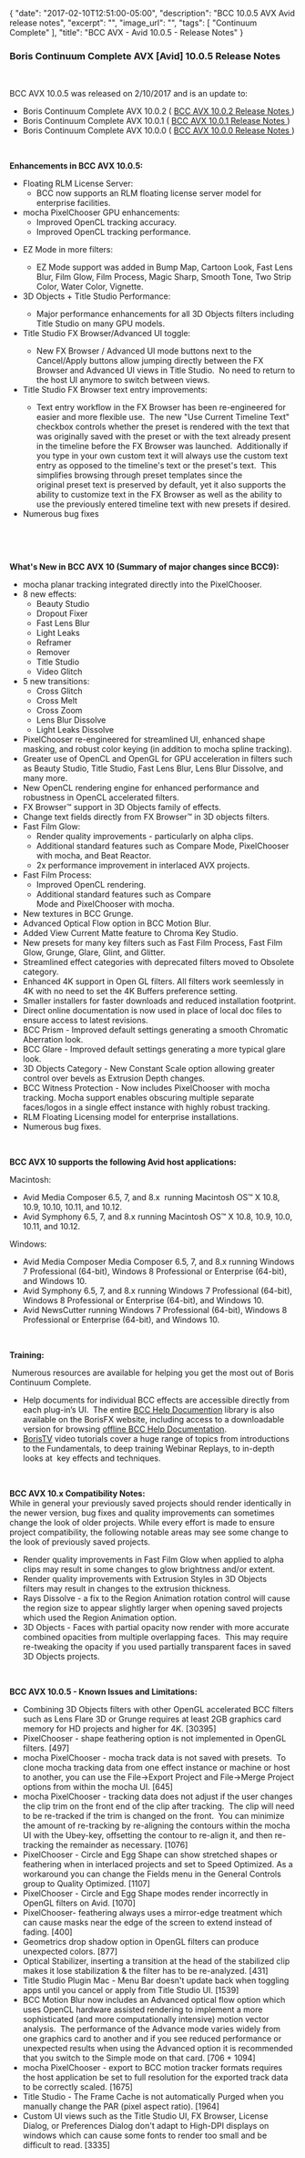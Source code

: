 {
   "date": "2017-02-10T12:51:00-05:00",
   "description": "BCC 10.0.5 AVX Avid release notes",
   "excerpt": "",
   "image_url": "",
   "tags": [
      "Continuum Complete"
   ],
   "title": "BCC AVX - Avid 10.0.5 - Release Notes"
}

<h3>Boris Continuum Complete AVX [Avid] 10.0.5 Release Notes</h3>

<p> </p>

<p>BCC AVX 10.0.5 was released on 2/10/2017 and is an update to:</p>

<ul>

<li>Boris Continuum Complete AVX 10.0.2 ( <a title="BCC 10 AVX – 10.0.2 Release Notes" href="/release-notes/bcc-avx-avid-10-0-2-release-notes/" target="_blank">BCC AVX 10.0.2 Release Notes </a>)</li>

<li>Boris Continuum Complete AVX 10.0.1 ( <a title="BCC 10 AVX – 10.0.1 Release Notes" href="/release-notes/bcc-avx-avid-10-0-1-release-notes/" target="_blank">BCC AVX 10.0.1 Release Notes </a>)</li>

<li>Boris Continuum Complete AVX 10.0.0 ( <a title="BCC 10 AVX – 10.0.0 Release Notes" href="/release-notes/bcc-avx-avid-10-0-0-release-notes/" target="_blank">BCC AVX 10.0.0 Release Notes </a>)</li>

</ul>

<p>  </p>

<p><strong>Enhancements in BCC AVX 10.0.5:</strong></p>

<ul>

<li>Floating RLM License Server:

<ul>

<li>BCC now supports an RLM floating license server model for enterprise facilities.</li>

</ul>

</li>

<li>mocha PixelChooser GPU enhancements:

<ul>

<li>Improved OpenCL tracking accuracy.</li>

<li>Improved OpenCL tracking performance.</li>

<ul></ul>

</ul>

</li>

<li>EZ Mode in more filters:</li>

<ul>

<li>EZ Mode support was added in Bump Map, Cartoon Look, Fast Lens Blur, Film Glow, Film Process, Magic Sharp, Smooth Tone, Two Strip Color, Water Color, Vignette.</li>

</ul>

<li>3D Objects + <span>Title Studio</span> Performance:</li>

<ul>

<li>Major performance enhancements for all 3D Objects filters including Title Studio on many GPU models.</li>

</ul>

<li>Title Studio FX Browser/Advanced UI toggle:</li>

<ul>

<li>New FX Browser / Advanced UI mode buttons next to the Cancel/Apply buttons allow jumping directly between the FX Browser and Advanced UI views in Title Studio.  No need to return to the host UI anymore to switch between views.</li>

</ul>

<li>Title Studio FX Browser text entry improvements:</li>

<ul>

<li>Text entry workflow in the FX Browser has been re-engineered for easier and more flexible use.  The new "Use Current Timeline Text" checkbox controls whether the preset is rendered with the text that was originally saved with the preset or with the text already present in the timeline before the FX Browser was launched.  Additionally if you type in your own custom text it will always use the custom text entry as opposed to the timeline's text or the preset's text.  This simplifies browsing through preset templates since the original preset text is preserved by default, yet it also supports the ability to customize text in the FX Browser as well as the ability to use the previously entered timeline text with new presets if desired. </li>

</ul>

<li>Numerous bug fixes</li>

</ul>

<br />

<ul></ul>

<p> </p>

<p><strong>What's New in BCC AVX 10 (Summary of major changes since BCC9):</strong></p>

<ul>

<li>mocha planar tracking integrated directly into the PixelChooser.</li>

<li>8 new effects:

<ul>

<li>Beauty Studio</li>

<li>Dropout Fixer</li>

<li>Fast Lens Blur</li>

<li>Light Leaks</li>

<li>Reframer</li>

<li>Remover</li>

<li>Title Studio</li>

<li>Video Glitch</li>

</ul>

</li>

<li>5 new transitions:

<ul>

<li>Cross Glitch</li>

<li>Cross Melt</li>

<li>Cross Zoom</li>

<li>Lens Blur Dissolve</li>

<li>Light Leaks Dissolve</li>

</ul>

</li>

<li>PixelChooser re-engineered for streamlined UI, enhanced shape masking, and robust color keying (in addition to mocha spline tracking).</li>

<li>Greater use of OpenCL and OpenGL for GPU acceleration in filters such as Beauty Studio, Title Studio, Fast Lens Blur, Lens Blur Dissolve, and many more.</li>

<li>New OpenCL rendering engine for enhanced performance and robustness in OpenCL accelerated filters.</li>

<li>FX Browser™ support in 3D Objects family of effects.</li>

<li>Change text fields directly from FX Browser™ in 3D objects filters.</li>

<li>Fast Film Glow:

<ul>

<li>Render quality improvements - particularly on alpha clips.</li>

<li>Additional standard features such as Compare Mode, PixelChooser with mocha, and Beat Reactor.</li>

<li>2x performance improvement in interlaced AVX projects.</li>

</ul>

</li>

<li>Fast Film Process:

<ul>

<li>Improved OpenCL rendering.</li>

<li>Additional standard features such as Compare Mode and PixelChooser with mocha.</li>

</ul>

</li>

<li>New textures in BCC Grunge.</li>

<li>Advanced Optical Flow option in BCC Motion Blur.</li>

<li>Added View Current Matte feature to Chroma Key Studio.</li>

<li>New presets for many key filters such as Fast Film Process, Fast Film Glow, Grunge, Glare, Glint, and Glitter.</li>

<li>Streamlined effect categories with deprecated filters moved to Obsolete category.</li>

<li>Enhanced 4K support in Open GL filters. All filters work seemlessly in 4K with no need to set the 4K Buffers preference setting.</li>

<li>Smaller installers for faster downloads and reduced installation footprint.</li>

<li>Direct online documentation is now used in place of local doc files to ensure access to latest revisions.</li>

<li>BCC Prism - Improved default settings generating a smooth Chromatic Aberration look.</li>

<li>BCC Glare - Improved default settings generating a more typical glare look.</li>

<li>3D Objects Category - New Constant Scale option allowing greater control over bevels as Extrusion Depth changes.</li>

<li>BCC Witness Protection - Now includes PixelChooser with mocha tracking. Mocha support enables obscuring multiple separate faces/logos in a single effect instance with highly robust tracking.</li>

<li><span>RLM Floating Licensing model for enterprise installations.</span></li>

<li>Numerous bug fixes.</li>

</ul>

<p> </p>

<p><strong>BCC AVX 10 supports the following Avid host applications:</strong></p>

<p>Macintosh:</p>

<ul>

<li>Avid Media Composer 6.5, 7, and 8.x  running Macintosh OS™ X 10.8, 10.9, 10.10, 10.11, and 10.12.</li>

<li>Avid Symphony 6.5, 7, and 8.x running Macintosh OS™ X 10.8, 10.9, 10.0, 10.11, and 10.12.</li>

</ul>

<p>Windows:</p>

<ul>

<li>Avid Media Composer Media Composer 6.5, 7, and 8.x running Windows 7 Professional (64-bit), Windows 8 Professional or Enterprise (64-bit), and Windows 10.</li>

<li>Avid Symphony 6.5, 7, and 8.x running Windows 7 Professional (64-bit), Windows 8 Professional or Enterprise (64-bit), and Windows 10.</li>

<li>Avid NewsCutter running Windows 7 Professional (64-bit), Windows 8 Professional or Enterprise (64-bit), and Windows 10.</li>

</ul>

<p> </p>

<p><strong>Training:</strong></p>

<p> Numerous resources are available for helping you get the most out of Boris Continuum Complete.</p>

<ul>

<li>Help documents for individual BCC effects are accessible directly from each plug-in’s UI.  The entire <a href="/documentation/continuum/bcc-effects-list/" title="BCC Help Documentation">BCC Help Documention</a> library is also available on the BorisFX website, including access to a downloadable version for browsing <a href="https://cdn.borisfx.com/borisfx/store/BCC10Documentation.zip" title="Offline Downloadable BCC Help Documentation">offline BCC Help Documentation</a>.</li>

<li><a href="/videos/?tags=category:Continuum%20TV&search=">BorisTV</a> video tutorials cover a huge range of topics from introductions to the Fundamentals, to deep training Webinar Replays, to in-depth looks at  key effects and techniques.</li>

</ul>

<p> </p>

<p><strong>BCC AVX 10.x Compatibility Notes: </strong><br />While in general your previously saved projects should render identically in the newer version, bug fixes and quality improvements can sometimes change the look of older projects. While every effort is made to ensure project compatibility, the following notable areas may see some change to the look of previously saved projects.</p>

<ul>

<li>Render quality improvements in Fast Film Glow when applied to alpha clips may result in some changes to glow brightness and/or extent.</li>

<li>Render quality improvements with Extrusion Styles in 3D Objects filters may result in changes to the extrusion thickness.</li>

<li>Rays Dissolve - a fix to the Region Animation rotation control will cause the region size to appear slightly larger when opening saved projects which used the Region Animation option.</li>

<li><span>3D Objects - Faces with partial opacity now render with more accurate combined opacities from multiple overlapping faces.  This may require re-tweaking the opacity if you used partially transparent faces in saved 3D Objects projects.</span> </li>

</ul>

<p> </p>

<p><strong>BCC AVX 10.0.5 - Known Issues and Limitations:</strong></p>

<ul>

<li>Combining 3D Objects filters with other OpenGL accelerated BCC filters such as Lens Flare 3D or Grunge requires at least 2GB graphics card memory for HD projects and higher for 4K. [30395]</li>

<li><span>PixelChooser</span> - shape feathering option is not implemented in OpenGL filters. [497]</li>

<li>mocha PixelChooser - mocha track data is not saved with presets.  To clone mocha tracking data from one effect instance or machine or host to another, you can use the File-&gt;Export Project and File-&gt;Merge Project options from within the mocha UI. [645]</li>

<li>mocha PixelChooser - tracking data does not adjust if the user changes the clip trim on the front end of the clip after tracking.  The clip will need to be re-tracked if the trim is changed on the front.  You can minimize the amount of re-tracking by re-aligning the contours within the mocha UI with the Ubey-key, offsetting the contour to re-align it, and then re-tracking the remainder as necessary. [1076]</li>

<li>PixelChooser - Circle and Egg Shape can show stretched shapes or feathering when in interlaced projects and set to Speed Optimized. As a workaround you can change the Fields menu in the General Controls group to Quality Optimized. [1107]</li>

<li><span>PixelChooser</span> - Circle and Egg Shape modes render incorrectly in OpenGL filters on Avid. [1070]</li>

<li><span>PixelChooser</span>- feathering always uses a mirror-edge treatment which can cause masks near the edge of the screen to extend instead of fading. [400]</li>

<li>Geometrics drop shadow option in OpenGL filters can produce unexpected colors. [877]</li>

<li>Optical Stabilizer, inserting a transition at the head of the stabilized clip makes it lose stabilization &amp; the filter has to be re-analyzed. [431]</li>

<li>Title Studio Plugin Mac - Menu Bar doesn't update back when toggling apps until you cancel or apply from Title Studio UI. [1539]</li>

<li>BCC Motion Blur now includes an Advanced optical flow option which uses OpenCL hardware assisted rendering to implement a more sophisticated (and more computationally intensive) motion vector analysis.  The performance of the Advance mode varies widely from one graphics card to another and if you see reduced performance or unexpected results when using the Advanced option it is recommended that you switch to the Simple mode on that card. [706 + 1094]</li>

<li>mocha PixelChooser - export to BCC motion tracker formats requires the host application be set to full resolution for the exported track data to be correctly scaled. [1675]</li>

<li>Title Studio - The Frame Cache is not automatically Purged when you manually change the PAR (pixel aspect ratio). [1964]</li>

<li>Custom UI views such as the Title Studio UI, FX Browser, License Dialog, or Preferences Dialog don't adapt to High-DPI displays on windows which can cause some fonts to render too small and be difficult to read. [3335]</li>

</ul>

<p> </p>

<p> </p>
